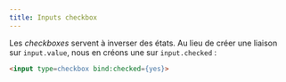 ```yaml
---
title: Inputs checkbox
---
```


Les <span class="vo">_checkboxes_</span> servent à inverser des états. Au lieu de créer une liaison sur `input.value`, nous en créons une sur `input.checked` :

```html
<input type=checkbox bind:checked={yes}>
```
